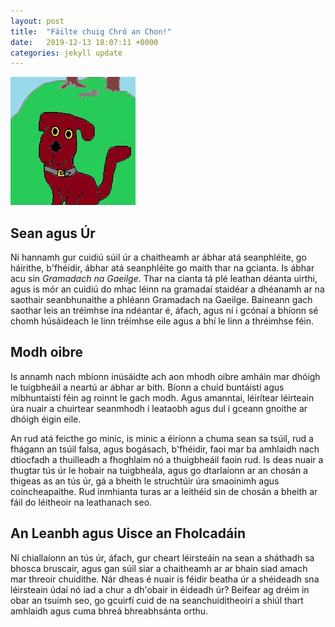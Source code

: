 ```yaml
---
layout: post
title:  "Fáilte chuig Chró an Chon!"
date:   2019-12-13 18:07:11 +0000
categories: jekyll update
---
```


<img src="/img/tadhg.jpg" alt="tadhg">


## Sean agus Úr

Ní hannamh gur cuidiú súil úr a chaitheamh ar
ábhar atá seanphléite, go háirithe, b'fhéidir, ábhar
atá seanphléite go maith thar na gcianta. Is ábhar acu
sin *Gramadach na Gaeilge*. Thar na cianta tá plé leathan
déanta uirthi, agus is mór an cuidiú do mhac léinn na gramadaí
staidéar a dhéanamh ar na saothair seanbhunaithe a phléann
Gramadach na Gaeilge. Baineann gach saothar leis an tréimhse ina
ndéantar é, áfach, agus ní i gcónaí a bhíonn sé chomh húsáideach
le linn tréimhse eile agus a bhí le linn a thréimhse féin.

## Modh oibre
Is annamh nach mbíonn inúsáidte ach aon mhodh oibre amháin mar dhóigh
le tuigbheáil a neartú ar ábhar ar bith. Bíonn a chuid buntáistí agus míbhuntaistí féin ag roinnt le gach modh. Agus amanntaí, léirítear léirteain úra nuair a chuirtear seanmhodh i leataobh agus
dul i gceann gnoithe ar dhóigh éigin eile.

An rud atá feicthe go minic, is minic a éiríonn a chuma sean sa tsúil, rud a fhágann an tsúil falsa, agus bogásach, b'fhéidir, faoi mar ba amhlaidh nach dtiocfadh a thuilleadh a fhoghlaim nó a thuigbheáil faoin rud. Is deas nuair a thugtar tús úr le hobair na tuigbheála, agus go dtarlaíonn ar an chosán a thigeas as an tús úr, gá a bheith le struchtúir úra smaoinimh agus coincheapaithe. Rud inmhianta turas ar a leithéid sin de chosán a bheith ar fáil do léitheoir na leathanach seo.

## An Leanbh agus Uisce an Fholcadáin
Ní chiallaíonn an tús úr, áfach, gur cheart léirsteáin na sean a sháthadh sa bhosca bruscair, agus gan súil siar a chaitheamh ar
ar bhain siad amach mar threoir chuidithe. Nár dheas é nuair is féidir beatha úr a shéideadh sna léirsteain údaí nó iad a chur a dh'obair in éideadh úr? Beifear ag dréim in obar an tsuímh seo, go
gcuirfí cuid de na seanchuiditheoirí a shiúl thart amhlaidh agus cuma bhreá bhreabhsánta orthu.
